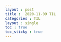 ```yaml
---
layout : post
title :  2020-11-09 TIL
categories : TIL
layout : single
toc : true 
toc_sticky : true
---
```



